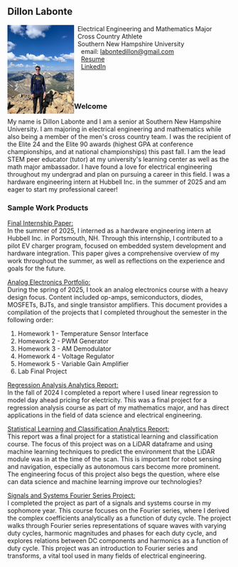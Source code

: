 ## Dillon Labonte

<img src="SiteFiles/github_page_pfp.jpeg" align="left" width=150>&nbsp; Electrical Engineering and Mathematics Major<br/>
&nbsp; Cross Country Athlete <br/>
&nbsp; Southern New Hampshire University <br/>
&nbsp; &nbsp; email: labontedillon@gmail.com<br/>
&nbsp; &nbsp; <a href="https://labontedillon26.github.io/SiteFiles/Resume/Fall24Resume.pdf" target="_blank">Resume</a> <br/>
&nbsp; &nbsp; <a href="https://www.linkedin.com/in/dillon-labonte-b55299290/" target="_blank">LinkedIn</a>

<br/>
<br/>

### Welcome

My name is Dillon Labonte and I am a senior at Southern New Hampshire University. I am majoring in electrical engineering and mathematics while also being a member of the men's cross country team. I was the recipient of the Elite 24 and the Elite 90 awards (highest GPA at conference championships, and at national championships) this past fall. I am the lead STEM peer educator (tutor) at my university's learning center as well as the math major ambassador. I have found a love for electrical engineering throughout my undergrad and plan on pursuing a career in this field. I was a hardware engineering intern at Hubbell Inc. in the summer of 2025 and am eager to start my professional career!

### Sample Work Products

<a href="https://labontedillon26.github.io/SiteFiles/EG490_Final_Paper.pdf" target="_blank"><u>Final Internship Paper:</u></a> <br/>
In the summer of 2025, I interned as a hardware engineering intern at Hubbell Inc. in Portsmouth, NH. Through this internship, I contributed to a pilot EV charger program, focused on embedded system development and hardware integration. This paper gives a comprehensive overview of my work throughout the summer, as well as reflections on the experience and goals for the future.

<a href="https://labontedillon26.github.io/SiteFiles/AnalogElectronicsPortfolio.pdf" target="_blank"><u>Analog Electronics Portfolio:</u></a> <br/>
During the spring of 2025, I took an analog electronics course with a heavy design focus. Content included op-amps, semiconductors, diodes, MOSFETs, BJTs, and single transistor amplifiers. This document provides a compilation of the projects that I completed throughout the semester in the following order:

<ol>
  <li>Homework 1 - Temperature Sensor Interface</li>
  <li>Homework 2 - PWM Generator</li>
  <li>Homework 3 - AM Demodulator</li>
  <li>Homework 4 - Voltage Regulator</li>
  <li>Homework 5 - Variable Gain Amplifier</li>
  <li>Lab Final Project</li>
</ol>

<a href="https://labontedillon26.github.io/MAT300/Analytics_Report.html" target="_blank"><u>Regression Analysis Analytics Report:</u></a> <br/> 
In the fall of 2024 I completed a report where I used linear regression to model day ahead pricing for electricity. This was a final project for a regression analysis course as part of my mathematics major, and has direct applications in the field of data science and electrical engineering. 

<a href="https://labontedillon26.github.io/MAT434StatisticalLearning/FinalProjectFiles/FinalProjectAnalyticsReport.html" target="_blank"><u>Statistical Learning and Classification Analytics Report:</u></a> <br/> 
This report was a final project for a statistical learning and classification course. The focus of this project was on a LiDAR dataframe and using machine learning techniques to predict the environment that the LiDAR module was in at the time of the scan. This is important for robot sensing and navigation, especially as autonomous cars become more prominent. The engineering focus of this project also begs the question, where else can data science and machine learning improve our technologies?

<a href="https://labontedillon26.github.io/SiteFiles/EE201_Project2.pdf" target="_blank"><u>Signals and Systems Fourier Series Project:</u></a> <br/>
I completed the project as part of a signals and systems course in my sophomore year. This course focuses on the Fourier series, where I derived the complex coefficients analytically as a function of duty cycle. The project walks through Fourier series representations of square waves with varying duty cycles, harmonic magnitudes and phases for each duty cycle, and explores relations between DC components and harmonics as a function of duty cycle. This project was an introduction to Fourier series and transforms, a vital tool used in many fields of electrical engineering.
